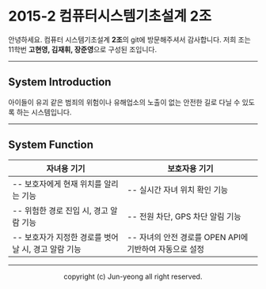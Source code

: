 2015-2 컴퓨터시스템기초설계 2조
===================


안녕하세요. 컴퓨터 시스템기초설계 **2조**의 git에 방문해주셔서 감사합니다.
저희 조는 11학번 **고현영, 김재휘, 장준영**으로 구성된 조입니다.

----------


System Introduction
-------------

아이들이 유괴 같은 범죄의 위험이나 유해업소의 노출이 없는 안전한 길로 다닐 수 있도록 하는 시스템입니다.

----------



System Function
-------------

자녀용 기기 | 보호자용 기기
-------- | ---
-- 보호자에게 현재 위치를 알리는 기능 | -- 실시간 자녀 위치 확인 기능
-- 위험한 경로 진입 시, 경고 알람 기능    | -- 전원 차단, GPS 차단 알림 기능
-- 보호자가 지정한 경로를 벗어날 시, 경고 알람 기능     | -- 자녀의 안전 경로를 OPEN API에 기반하여 자동으로 설정


----------
<center>copyright (c) Jun-yeong all right reserved.</center>
